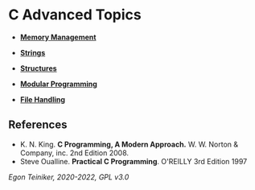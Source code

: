 # C Advanced Topics

* [**Memory Management**](memory-management)

* [**Strings**](strings) 

* [**Structures**](structures)

* [**Modular Programming**](modules)

* [**File Handling**](file-handling)

## References
* K. N. King. **C Programming, A Modern Approach.** W. W. Norton & Company, inc. 2nd Edition 2008.
* Steve Oualline. **Practical C Programming**. O'REILLY 3rd Edition 1997

*Egon Teiniker, 2020-2022, GPL v3.0* 
